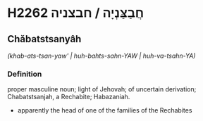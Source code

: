 # H2262 חֲבַצַּנְיָה / חבצניה

## Chăbatstsanyâh

_(khab-ats-tsan-yaw' | huh-bahts-sahn-YAW | huh-va-tsahn-YA)_

### Definition

proper masculine noun; light of Jehovah; of uncertain derivation; Chabatstsanjah, a Rechabite; Habazaniah.

- apparently the head of one of the families of the Rechabites
